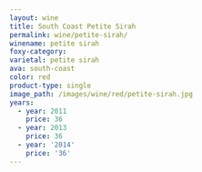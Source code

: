 ```yaml
---
layout: wine
title: South Coast Petite Sirah
permalink: wine/petite-sirah/
winename: petite sirah
foxy-category:
varietal: petite sirah
ava: south-coast
color: red
product-type: single
image_path: /images/wine/red/petite-sirah.jpg
years:
  - year: 2011
    price: 36
  - year: 2013
    price: 36
  - year: '2014'
    price: '36'
---
```



